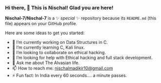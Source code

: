 ### Hi there, 👋 This is Nischal! Glad you are here!


**Nischal-7/Nischal-7** is a ✨ _special_ ✨ repository because its `README.md` (this file) appears on your GitHub profile.

Here are some ideas to get you started:

- 🔭 I’m currently working on Data Structures in C.
- 🌱 I’m currently learning C, Kali linux.
- 👯 I’m looking to collaborate on ethical hacking.
- 🤔 I’m looking for help with Ethical hacking and full stack development.
- 💬 Ask me about The Alvasian life.
- 📫 How to reach me: nischalmadikir10@gmail.com
- ⚡ Fun fact: In India every 60 seconds.... a minute passes.
